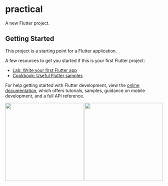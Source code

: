 # practical

A new Flutter project.

## Getting Started

This project is a starting point for a Flutter application.

A few resources to get you started if this is your first Flutter project:

- [Lab: Write your first Flutter app](https://docs.flutter.dev/get-started/codelab)
- [Cookbook: Useful Flutter samples](https://docs.flutter.dev/cookbook)

For help getting started with Flutter development, view the
[online documentation](https://docs.flutter.dev/), which offers tutorials,
samples, guidance on mobile development, and a full API reference.

<img src="https://github.com/LeezaKhokhani/Practical/assets/118718488/c9a95ed4-f65d-47ec-898f-ee175d359c3b" width="250px">
<img src="https://github.com/LeezaKhokhani/Practical/assets/118718488/4bf406b1-b81c-48ae-a688-c7a7ce2a57d6" width="250px">
